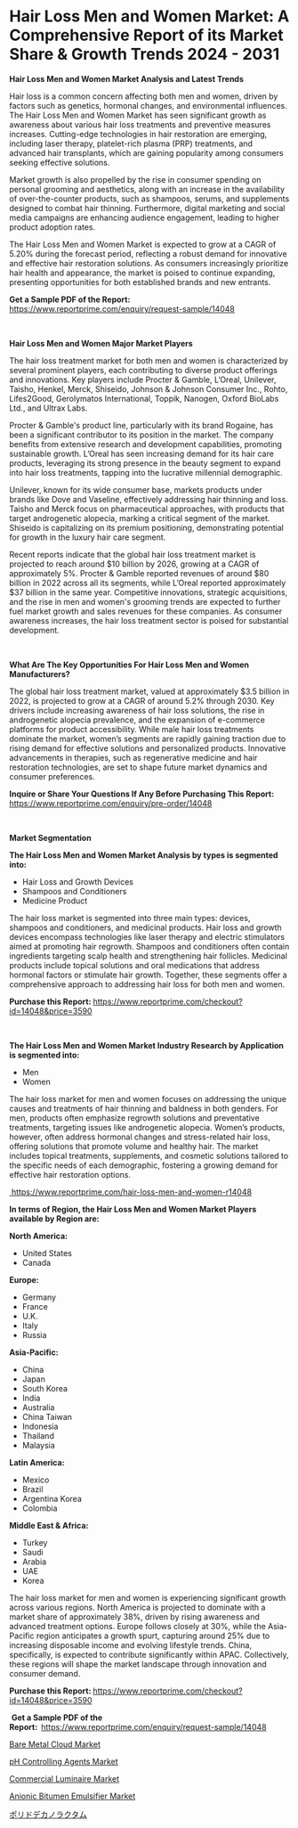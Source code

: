 <p><h1>Hair Loss Men and Women Market: A Comprehensive Report of its Market Share & Growth Trends 2024 - 2031</h1></p><p><strong>Hair Loss Men and Women Market Analysis and Latest Trends</strong></p>
<p><p>Hair loss is a common concern affecting both men and women, driven by factors such as genetics, hormonal changes, and environmental influences. The Hair Loss Men and Women Market has seen significant growth as awareness about various hair loss treatments and preventive measures increases. Cutting-edge technologies in hair restoration are emerging, including laser therapy, platelet-rich plasma (PRP) treatments, and advanced hair transplants, which are gaining popularity among consumers seeking effective solutions.</p><p>Market growth is also propelled by the rise in consumer spending on personal grooming and aesthetics, along with an increase in the availability of over-the-counter products, such as shampoos, serums, and supplements designed to combat hair thinning. Furthermore, digital marketing and social media campaigns are enhancing audience engagement, leading to higher product adoption rates.</p><p>The Hair Loss Men and Women Market is expected to grow at a CAGR of 5.20% during the forecast period, reflecting a robust demand for innovative and effective hair restoration solutions. As consumers increasingly prioritize hair health and appearance, the market is poised to continue expanding, presenting opportunities for both established brands and new entrants.</p></p>
<p><strong>Get a Sample PDF of the Report:&nbsp;</strong> <a href="https://www.reportprime.com/enquiry/request-sample/14048">https://www.reportprime.com/enquiry/request-sample/14048</a></p>
<p>&nbsp;</p>
<p><strong>Hair Loss Men and Women Major Market Players</strong></p>
<p><p>The hair loss treatment market for both men and women is characterized by several prominent players, each contributing to diverse product offerings and innovations. Key players include Procter & Gamble, L’Oreal, Unilever, Taisho, Henkel, Merck, Shiseido, Johnson & Johnson Consumer Inc., Rohto, Lifes2Good, Gerolymatos International, Toppik, Nanogen, Oxford BioLabs Ltd., and Ultrax Labs.</p><p>Procter & Gamble's product line, particularly with its brand Rogaine, has been a significant contributor to its position in the market. The company benefits from extensive research and development capabilities, promoting sustainable growth. L’Oreal has seen increasing demand for its hair care products, leveraging its strong presence in the beauty segment to expand into hair loss treatments, tapping into the lucrative millennial demographic.</p><p>Unilever, known for its wide consumer base, markets products under brands like Dove and Vaseline, effectively addressing hair thinning and loss. Taisho and Merck focus on pharmaceutical approaches, with products that target androgenetic alopecia, marking a critical segment of the market. Shiseido is capitalizing on its premium positioning, demonstrating potential for growth in the luxury hair care segment.</p><p>Recent reports indicate that the global hair loss treatment market is projected to reach around $10 billion by 2026, growing at a CAGR of approximately 5%. Procter & Gamble reported revenues of around $80 billion in 2022 across all its segments, while L’Oreal reported approximately $37 billion in the same year. Competitive innovations, strategic acquisitions, and the rise in men and women's grooming trends are expected to further fuel market growth and sales revenues for these companies. As consumer awareness increases, the hair loss treatment sector is poised for substantial development.</p></p>
<p>&nbsp;</p>
<p><strong>What Are The Key Opportunities For Hair Loss Men and Women Manufacturers?</strong></p>
<p><p>The global hair loss treatment market, valued at approximately $3.5 billion in 2022, is projected to grow at a CAGR of around 5.2% through 2030. Key drivers include increasing awareness of hair loss solutions, the rise in androgenetic alopecia prevalence, and the expansion of e-commerce platforms for product accessibility. While male hair loss treatments dominate the market, women’s segments are rapidly gaining traction due to rising demand for effective solutions and personalized products. Innovative advancements in therapies, such as regenerative medicine and hair restoration technologies, are set to shape future market dynamics and consumer preferences.</p></p>
<p><strong>Inquire or Share Your Questions If Any Before Purchasing This Report:</strong> <a href="https://www.reportprime.com/enquiry/pre-order/14048">https://www.reportprime.com/enquiry/pre-order/14048</a></p>
<p>&nbsp;</p>
<p><strong>Market Segmentation</strong></p>
<p><strong>The Hair Loss Men and Women Market Analysis by types is segmented into:</strong></p>
<p><ul><li>Hair Loss and Growth Devices</li><li>Shampoos and Conditioners</li><li>Medicine Product</li></ul></p>
<p><p>The hair loss market is segmented into three main types: devices, shampoos and conditioners, and medicinal products. Hair loss and growth devices encompass technologies like laser therapy and electric stimulators aimed at promoting hair regrowth. Shampoos and conditioners often contain ingredients targeting scalp health and strengthening hair follicles. Medicinal products include topical solutions and oral medications that address hormonal factors or stimulate hair growth. Together, these segments offer a comprehensive approach to addressing hair loss for both men and women.</p></p>
<p><strong>Purchase this Report:&nbsp;</strong><a href="https://www.reportprime.com/checkout?id=14048&price=3590">https://www.reportprime.com/checkout?id=14048&price=3590</a></p>
<p>&nbsp;</p>
<p><strong>The Hair Loss Men and Women Market Industry Research by Application is segmented into:</strong></p>
<p><ul><li>Men</li><li>Women</li></ul></p>
<p><p>The hair loss market for men and women focuses on addressing the unique causes and treatments of hair thinning and baldness in both genders. For men, products often emphasize regrowth solutions and preventative treatments, targeting issues like androgenetic alopecia. Women’s products, however, often address hormonal changes and stress-related hair loss, offering solutions that promote volume and healthy hair. The market includes topical treatments, supplements, and cosmetic solutions tailored to the specific needs of each demographic, fostering a growing demand for effective hair restoration options.</p></p>
<p><a href="https://www.reportprime.com/hair-loss-men-and-women-r14048">&nbsp;https://www.reportprime.com/hair-loss-men-and-women-r14048</a></p>
<p><strong>In terms of Region, the Hair Loss Men and Women Market Players available by Region are:</strong></p>
<p>
    <p> <strong> North America: </strong>
        <ul>
            <li>United States</li>
            <li>Canada</li>
        </ul>
        </p> 
    <p> <strong> Europe: </strong>
        <ul>
            <li>Germany</li>
            <li>France</li>
            <li>U.K.</li>
            <li>Italy</li>
            <li>Russia</li>
        </ul>
        </p> 
    <p> <strong> Asia-Pacific: </strong>
        <ul>
            <li>China</li>
            <li>Japan</li>
            <li>South Korea</li>
            <li>India</li>
            <li>Australia</li>
            <li>China Taiwan</li>
            <li>Indonesia</li>
            <li>Thailand</li>
            <li>Malaysia</li>
        </ul>
        </p> 
    <p> <strong> Latin America: </strong>
        <ul>
            <li>Mexico</li>
            <li>Brazil</li>
            <li>Argentina Korea</li>
            <li>Colombia</li>
        </ul>
        </p> 
    <p> <strong> Middle East & Africa: </strong>
        <ul>
            <li>Turkey</li>
            <li>Saudi</li>
            <li>Arabia</li>
            <li>UAE</li>
            <li>Korea</li>
        </ul>
    </p>
    </p>
<p><p>The hair loss market for men and women is experiencing significant growth across various regions. North America is projected to dominate with a market share of approximately 38%, driven by rising awareness and advanced treatment options. Europe follows closely at 30%, while the Asia-Pacific region anticipates a growth spurt, capturing around 25% due to increasing disposable income and evolving lifestyle trends. China, specifically, is expected to contribute significantly within APAC. Collectively, these regions will shape the market landscape through innovation and consumer demand.</p></p>
<p><strong>Purchase this Report: </strong><a href="https://www.reportprime.com/checkout?id=14048&price=3590">https://www.reportprime.com/checkout?id=14048&price=3590</a></p>
<p>&nbsp;<strong>Get a Sample PDF of the Report:&nbsp;&nbsp;</strong><a href="https://www.reportprime.com/enquiry/request-sample/14048">https://www.reportprime.com/enquiry/request-sample/14048</a></p>
<p><strong></strong></p>
<p><p><a href="https://github.com/CarolynWatkins697/Market-Research-Report-List-1/blob/main/bare-metal-cloud-market.md">Bare Metal Cloud Market</a></p><p><a href="https://medium.com/@rodromyiai/the-global-ph-controlling-agents-market-is-at-the-forefront-of-innovation-driving-rapid-industry-26e5ed1879fa">pH Controlling Agents Market</a></p><p><a href="https://www.linkedin.com/pulse/global-commercial-luminaire-market-status-2024-2031-forecast-kri1c?trackingId=QTXq94QpScOJpbgsZr3brg%3D%3D">Commercial Luminaire Market</a></p><p><a href="https://medium.com/@rodromyiai/in-the-anionic-bitumen-emulsifier-market-the-main-focus-is-on-keeping-costs-low-and-getting-the-e77b1347cfeb">Anionic Bitumen Emulsifier Market</a></p><p><a href="https://medium.com/@cassianlinzjx/polydodecanolactam-market-%E3%81%AE%E3%82%B0%E3%83%AD%E3%83%BC%E3%83%90%E3%83%AB%E5%B8%82%E5%A0%B4%E6%A6%82%E8%A6%81%E3%81%AF-%E4%B8%96%E7%95%8C%E3%81%8A%E3%82%88%E3%81%B3%E4%B8%BB%E8%A6%81%E5%B8%82%E5%A0%B4%E3%81%AB%E3%81%8A%E3%81%91%E3%82%8B%E6%A5%AD%E7%95%8C%E3%81%AB%E5%BD%B1%E9%9F%BF%E3%82%92%E4%B8%8E%E3%81%88%E3%82%8B%E4%B8%BB%E8%A6%81%E3%81%AA%E3%83%88%E3%83%AC%E3%83%B3%E3%83%89%E3%81%AB%E3%81%A4%E3%81%84%E3%81%A6-%E7%8B%AC%E8%87%AA%E3%81%AE%E8%A6%96%E7%82%B9%E3%82%92%E6%8F%90%E4%BE%9B%E3%81%97%E3%81%BE%E3%81%99-820bf1a8d498">ポリドデカノラクタム</a></p></p>